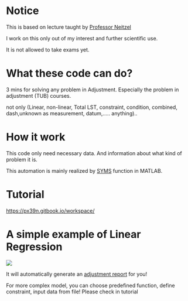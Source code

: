  
# Notice 

This is based on lecture taught by [Professor Neitzel](https://www.researchgate.net/profile/Frank-Neitzel)

I work on this only out of my interest and further scientific use. 

It is not allowed to take exams yet.



# What these code can do?

3 mins for solving any problem in Adjustment. Especially the problem in adjustment (TUB) courses.

not only (Linear, non-linear, Total LST, constraint, condition, combined, dash,unknown as measurement, datum,..... anything)..


# How it work

This code only need necessary data. And information about what kind of problem it is.

This automation is mainly realized by [SYMS](https://de.mathworks.com/help/symbolic/syms.html) function in MATLAB.


# Tutorial
https://px39n.gitbook.io/workspace/


# A simple example of Linear Regression

 ![](https://i.imgur.com/ekiiqdu.png)
 
It will automatically generate an [adjustment report](https://px39n.gitbook.io/workspace/api/how-the-report-looks-like) for you!

For more complex model, you can choose predefined function, define constraint, input data from file! Please check in tutorial

